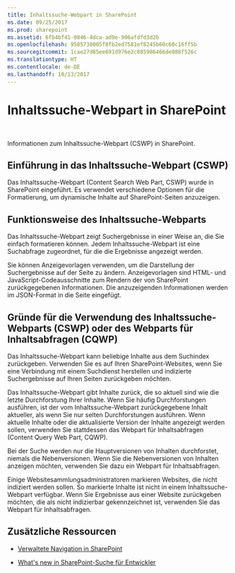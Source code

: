 ```yaml
---
title: Inhaltssuche-Webpart in SharePoint
ms.date: 09/25/2017
ms.prod: sharepoint
ms.assetid: 6fb4bf41-0846-4dca-ad9e-906afdfd3d2b
ms.openlocfilehash: 9585738005f8fb2ed7581ef8245b60c60c16ff5b
ms.sourcegitcommit: 1cae27d85ee691d976e2c085986466de088f526c
ms.translationtype: HT
ms.contentlocale: de-DE
ms.lasthandoff: 10/13/2017
---
```

# <a name="content-search-web-part-in-sharepoint"></a>Inhaltssuche-Webpart in SharePoint

  
    
    
![Konzeptuelles Übersichtsthema](../images/mod_icon_badge_conoverview.png)
  
    
    

  
    
    

  
    
    
Informationen zum Inhaltssuche-Webpart (CSWP) in SharePoint.
## <a name="introducing-the-content-search-web-part-cswp"></a>Einführung in das Inhaltssuche-Webpart (CSWP)
<a name="SP15_CSWP_IntroducingCSWP"> </a>

Das Inhaltssuche-Webpart (Content Search Web Part, CSWP) wurde in SharePoint eingeführt. Es verwendet verschiedene Optionen für die Formatierung, um dynamische Inhalte auf SharePoint-Seiten anzuzeigen.
  
    
    

## <a name="how-the-content-search-web-part-works"></a>Funktionsweise des Inhaltssuche-Webparts
<a name="SP15_CSWP_HowCSWPWorks"> </a>

Das Inhaltssuche-Webpart zeigt Suchergebnisse in einer Weise an, die Sie einfach formatieren können. Jedem Inhaltssuche-Webpart ist eine Suchabfrage zugeordnet, für die die Ergebnisse angezeigt werden.
  
    
    
Sie können Anzeigevorlagen verwenden, um die Darstellung der Suchergebnisse auf der Seite zu ändern. Anzeigevorlagen sind HTML- und JavaScript-Codeausschnitte zum Rendern der von SharePoint zurückgegebenen Informationen. Die anzuzeigenden Informationen werden im JSON-Format in die Seite eingefügt. 
  
    
    

## <a name="when-to-use-the-content-search-web-part-cswp-or-the-content-query-web-part-cqwp"></a>Gründe für die Verwendung des Inhaltssuche-Webparts (CSWP) oder des Webparts für Inhaltsabfragen (CQWP)
<a name="SP15_CSWP_WhenToUseCSWPorCQWP"> </a>

Das Inhaltssuche-Webpart kann beliebige Inhalte aus dem Suchindex zurückgeben. Verwenden Sie es auf Ihren SharePoint-Websites, wenn Sie eine Verbindung mit einem Suchdienst herstellen und indizierte Suchergebnisse auf Ihren Seiten zurückgeben möchten. 
  
    
    
Das Inhaltssuche-Webpart gibt Inhalte zurück, die so aktuell sind wie die letzte Durchforstung Ihrer Inhalte. Wenn Sie häufig Durchforstungen ausführen, ist der vom Inhaltssuche-Webpart zurückgegebene Inhalt aktueller, als wenn Sie nur selten Durchforstungen ausführen. Wenn aktuelle Inhalte oder die aktualisierte Version der Inhalte angezeigt werden sollen, verwenden Sie stattdessen das Webpart für Inhaltsabfragen (Content Query Web Part, CQWP).
  
    
    
Bei der Suche werden nur die Hauptversionen von Inhalten durchforstet, niemals die Nebenversionen. Wenn Sie die Nebenversionen von Inhalten anzeigen möchten, verwenden Sie dazu ein Webpart für Inhaltsabfragen.
  
    
    
Einige Websitesammlungsadministratoren markieren Websites, die nicht indiziert werden sollen. So markierte Inhalte ist nicht in einem Inhaltssuche-Webpart verfügbar. Wenn Sie Ergebnisse aus einer Website zurückgeben möchten, die als nicht indizierbar gekennzeichnet ist, verwenden Sie das Webpart für Inhaltsabfragen.
  
    
    

## <a name="additional-resources"></a>Zusätzliche Ressourcen
<a name="SP15_CSWP_AdditionalResources"> </a>


-  [Verwaltete Navigation in SharePoint](managed-navigation-in-sharepoint.md)
    
  
-  [What's new in SharePoint-Suche für Entwickler](what-s-new-in-sharepoint-search-for-developers.md)
    
  

